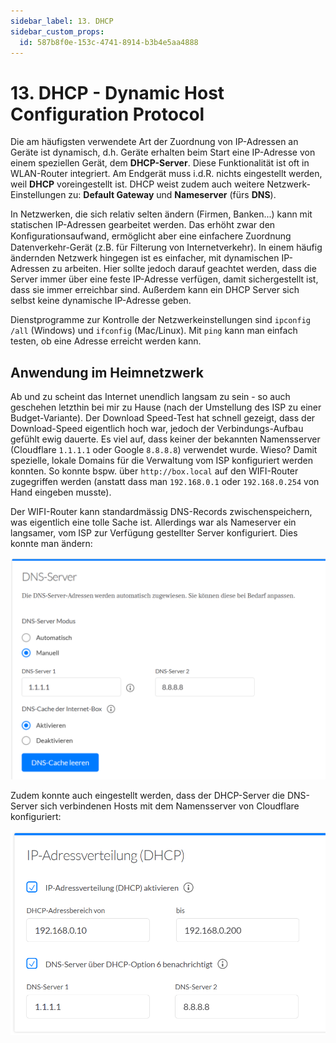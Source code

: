 ```yaml
---
sidebar_label: 13. DHCP
sidebar_custom_props:
  id: 587b8f0e-153c-4741-8914-b3b4e5aa4888
---
```



# 13. DHCP - Dynamic Host Configuration Protocol

Die am häufigsten verwendete Art der Zuordnung von IP-Adressen an Geräte ist dynamisch, d.h. Geräte erhalten beim Start eine IP-Adresse von einem speziellen Gerät, dem __DHCP-Server__. Diese Funktionalität ist oft in WLAN-Router integriert. Am Endgerät muss i.d.R. nichts eingestellt werden, weil __DHCP__ voreingestellt ist. DHCP weist zudem auch weitere Netzwerk-Einstellungen zu: **Default Gateway** und **Nameserver** (fürs __DNS__).

In Netzwerken, die sich relativ selten ändern (Firmen, Banken...) kann mit statischen IP-Adressen gearbeitet werden. Das erhöht zwar den Konﬁgurationsaufwand, ermöglicht aber eine einfachere Zuordnung Datenverkehr-Gerät (z.B. für Filterung von Internetverkehr). In einem häufig ändernden Netzwerk hingegen ist es einfacher, mit dynamischen IP-Adressen zu arbeiten. Hier sollte jedoch darauf geachtet werden, dass die Server immer über eine feste IP-Adresse verfügen, damit sichergestellt ist, dass sie immer erreichbar sind. Außerdem kann ein DHCP Server sich selbst keine dynamische IP-Adresse geben.


Dienstprogramme zur Kontrolle der Netzwerkeinstellungen sind `ipconfig /all` (Windows) und `ifconfig` (Mac/Linux). Mit `ping` kann man einfach testen, ob eine Adresse erreicht werden kann.

## Anwendung im Heimnetzwerk

Ab und zu scheint das Internet unendlich langsam zu sein - so auch geschehen letzthin bei mir zu Hause (nach der Umstellung des ISP zu einer Budget-Variante). Der Download Speed-Test hat schnell gezeigt, dass der Download-Speed eigentlich hoch war, jedoch der Verbindungs-Aufbau gefühlt ewig dauerte. Es viel auf, dass keiner der bekannten Namensserver (Cloudflare `1.1.1.1` oder Google `8.8.8.8`) verwendet wurde. Wieso? Damit spezielle, lokale Domains für die Verwaltung vom ISP konfiguriert werden konnten. So konnte bspw. über `http://box.local` auf den WIFI-Router zugegriffen werden (anstatt dass man `192.168.0.1` oder `192.168.0.254` von Hand eingeben musste).

Der WIFI-Router kann standardmässig DNS-Records zwischenspeichern, was eigentlich eine tolle Sache ist. Allerdings war als Nameserver ein langsamer, vom ISP zur Verfügung gestellter Server konfiguriert. Dies konnte man ändern:

![](images/config-dns.png)


Zudem konnte auch eingestellt werden, dass der DHCP-Server die DNS-Server sich verbindenen Hosts mit dem Namensserver von Cloudflare konfiguriert:

![](images/dhcp-dns-config.png)